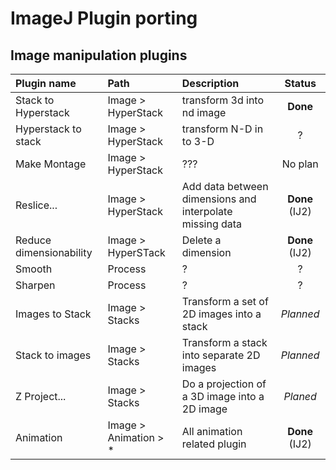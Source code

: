 # ImageJ Plugin porting
## Image manipulation plugins

|   Plugin name       |      Path    |   Description                    |Status|
|:--------------------|:-------------|:---------------------------------|:------:|
| Stack to Hyperstack | Image > HyperStack | transform 3d into nd image | **Done** |
| Hyperstack to stack | Image > HyperStack | transform N-D in to 3-D    | ?|
| Make Montage        | Image > HyperStack | ??? | No plan |
| Reslice...          | Image > HyperStack | Add data between dimensions and interpolate missing data | **Done** (IJ2) |
| Reduce dimensionability | Image > HyperSTack | Delete a dimension | **Done** (IJ2) |
| Smooth | Process | ? | ? |
| Sharpen | Process | ? | ? |
| Images to Stack | Image > Stacks | Transform a set of 2D images into a stack | *Planned* |
| Stack to images | Image > Stacks | Transform a stack into separate 2D images | *Planned* 
| Z Project...    | Image > Stacks | Do a projection of a 3D image into a 2D image | *Planed* |
| Animation       | Image > Animation > * | All animation related plugin | **Done** (IJ2) |


